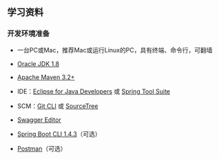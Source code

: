 ## 学习资料

### 开发环境准备

* 一台PC或Mac，推荐Mac或运行Linux的PC，具有终端、命令行，可翻墙
* [Oracle JDK 1.8][c55bd24c]
* [Apache Maven 3.2+][5afe3269]
* IDE：[Eclipse for Java Developers][d7369a3f] 或 [Spring Tool Suite][4ca8c5e7]
* SCM：[Git CLI][b220abea] 或 [SourceTree][b3494bf2]
* [Swagger Editor][2ca06797]
* [Spring Boot CLI 1.4.3][1889f5d8]（可选）
* [Postman][5dab86b4]（可选）

  [c55bd24c]: http://www.oracle.com/technetwork/java/javase/overview/index.html "Oracle Java SE Development Kit"
  [5afe3269]: http://maven.apache.org/ "Apache Maven"
  [d7369a3f]: http://www.eclipse.org/downloads/packages/eclipse-ide-java-developers/neon2 "Eclipse for Java Developers"
  [4ca8c5e7]: https://spring.io/tools/sts/all "Spring Tool Suite"
  [b220abea]: https://git-scm.com/ "Git"
  [b3494bf2]: https://www.sourcetreeapp.com/ "SourceTree"
  [1889f5d8]: https://docs.spring.io/spring-boot/docs/current/reference/html/getting-started-installing-spring-boot.html#getting-started-installing-the-cli "Install Spring Boot CLI 1.4.3"
  [ae56c9de]: http://repo.spring.io/release/org/springframework/boot/spring-boot-cli/1.4.3.RELEASE/spring-boot-cli-1.4.3.RELEASE-bin.zip "spring-boot-cli-1.4.3.RELEASE-bin.zip"
  [007868bc]: http://repo.spring.io/release/org/springframework/boot/spring-boot-cli/1.4.3.RELEASE/spring-boot-cli-1.4.3.RELEASE-bin.tar.gz "spring-boot-cli-1.4.3.RELEASE-bin.tar.gz"
  [2ca06797]: http://swagger.io/swagger-editor/ "Swagger Editor"
  [5dab86b4]: https://www.getpostman.com/ "Postman"
